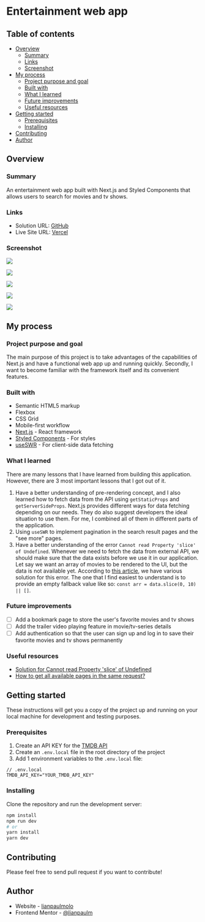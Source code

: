 # Entertainment web app

## Table of contents

- [Overview](#overview)
  - [Summary](#summary)
  - [Links](#links)
  - [Screenshot](#screenshot)
- [My process](#my-process)
  - [Project purpose and goal](#project-purpose-and-goal)
  - [Built with](#built-with)
  - [What I learned](#what-i-learned)
  - [Future improvements](#future-improvements)
  - [Useful resources](#useful-resources)
- [Getting started](#getting-started)
  - [Prerequisites](#prerequisites)
  - [Installing](#installing)
- [Contributing](#contributing)
- [Author](#author)

## Overview

### Summary

An entertainment web app built with Next.js and Styled Components that allows users to search for movies and tv shows.

### Links

- Solution URL: [GitHub](https://github.com/lianpaulm/entertainment-web-app)
- Live Site URL: [Vercel](https://lp-entertainment.vercel.app/)

### Screenshot

![](./assets/home.jpg)

![](./assets/movies.jpg)

![](./assets/tv-series.jpg)

![](./assets/search-result.jpg)

![](./assets/movie-detail.jpg)

## My process

### Project purpose and goal

The main purpose of this project is to take advantages of the capabilities of Next.js and have a functional web app up and running quickly. Secondly, I want to become familiar with the framework itself and its convenient features.

### Built with

- Semantic HTML5 markup
- Flexbox
- CSS Grid
- Mobile-first workflow
- [Next.js](https://nextjs.org/) - React framework
- [Styled Components](https://styled-components.com/) - For styles
- [useSWR](https://swr.vercel.app/) - For client-side data fetching

### What I learned

There are many lessons that I have learned from building this application. However, there are 3 most important lessons that I got out of it.

1. Have a better understanding of pre-rendering concept, and I also learned how to fetch data from the API using `getStaticProps` and `getServerSideProps`. Next.js provides different ways for data fetching depending on our needs. They do also suggest developers the ideal situation to use them. For me, I combined all of them in different parts of the application.
2. Using `useSWR` to implement pagination in the search result pages and the "see more" pages.
3. Have a better understanding of the error `Cannot read Property 'slice' of Undefined`. Whenever we need to fetch the data from external API, we should make sure that the data exists before we use it in our application. Let say we want an array of movies to be rendered to the UI, but the data is not available yet. According to [this article](https://bobbyhadz.com/blog/javascript-cannot-read-property-slice-of-undefined), we have various solution for this error. The one that I find easiest to understand is to provide an empty fallback value like so: `const arr = data.slice(0, 10) || []`.

### Future improvements

- [ ] Add a bookmark page to store the user's favorite movies and tv shows
- [ ] Add the trailer video playing feature in movie/tv-series details
- [ ] Add authentication so that the user can sign up and log in to save their favorite movies and tv shows permanently

### Useful resources

- [Solution for Cannot read Property 'slice' of Undefined](https://bobbyhadz.com/blog/javascript-cannot-read-property-slice-of-undefined)
- [How to get all available pages in the same request?](https://www.themoviedb.org/talk/55aa2a76c3a3682d63002fb1?language=en)

## Getting started

These instructions will get you a copy of the project up and running on your local machine for development and testing purposes.

### Prerequisites

1. Create an API KEY for the [TMDB API](https://www.themoviedb.org/documentation/api)
2. Create an `.env.local` file in the root directory of the project
3. Add 1 environment variables to the `.env.local` file:

```env
// .env.local
TMDB_API_KEY="YOUR_TMDB_API_KEY"
```

### Installing

Clone the repository and run the development server:

```bash
npm install
npm run dev
# or
yarn install
yarn dev
```

## Contributing

Please feel free to send pull request if you want to contribute!

## Author

- Website - [lianpaulmolo](https://lianpaulmolo.vercel.app)
- Frontend Mentor - [@lianpaulm](https://www.frontendmentor.io/profile/lianpaulm)
